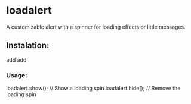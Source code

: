 # loadalert
A customizable alert with a spinner for loading effects or little messages.

## Instalation:
add <link rel="stylesheet" type="text/css" href="load-alert.css">
add <script src="load-alert.js"></script>

### Usage:
loadalert.show(); // Show a loading spin
loadalert.hide(); // Remove the loading spin
